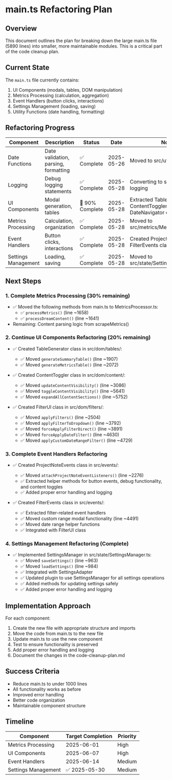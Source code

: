 # main.ts Refactoring Plan

## Overview

This document outlines the plan for breaking down the large main.ts file (5890 lines) into smaller, more maintainable modules. This is a critical part of the code cleanup plan.

## Current State

The `main.ts` file currently contains:

1. UI Components (modals, tables, DOM manipulation)
2. Metrics Processing (calculation, aggregation)
3. Event Handlers (button clicks, interactions)
4. Settings Management (loading, saving)
5. Utility Functions (date handling, formatting)

## Refactoring Progress

| Component | Description | Status | Date | Notes |
|-----------|-------------|--------|------|-------| 
| Date Functions | Date validation, parsing, formatting | ✅ Complete | 2025-05-26 | Moved to src/utils/date-utils.ts |
| Logging | Debug logging statements | ✅ Complete | 2025-05-28 | Converting to structured logging |
| UI Components | Modal generation, tables | 🔄 90% Complete | 2025-05-28 | Extracted TableGenerator, ContentToggler, FilterUI, DateNavigator components |
| Metrics Processing | Calculation, organization | ✅ Complete | 2025-05-28 | Moved to src/metrics/MetricsProcessor.ts |
| Event Handlers | Button clicks, interactions | ✅ Complete | 2025-05-28 | Created ProjectNoteEvents and FilterEvents classes |
| Settings Management | Loading, saving | ✅ Complete | 2025-05-28 | Moved to src/state/SettingsManager.ts |

## Next Steps

### 1. Complete Metrics Processing (30% remaining)

- ✅ Moved the following methods from main.ts to MetricsProcessor.ts:
  - ✅ `processMetrics()` (line ~1658)
  - ✅ `processDreamContent()` (line ~1641)
- Remaining: Content parsing logic from scrapeMetrics() 

### 2. Continue UI Components Refactoring (20% remaining)

- ✅ Created TableGenerator class in src/dom/tables/:
  - ✅ Moved `generateSummaryTable()` (line ~1907)
  - ✅ Moved `generateMetricsTable()` (line ~2072)

- ✅ Created ContentToggler class in src/dom/content/:
  - ✅ Moved `updateContentVisibility()` (line ~3086)
  - ✅ Moved `toggleContentVisibility()` (line ~5641)
  - ✅ Moved `expandAllContentSections()` (line ~5752)

- ✅ Created FilterUI class in src/dom/filters/:
  - ✅ Moved `applyFilters()` (line ~2504)
  - ✅ Moved `applyFilterToDropdown()` (line ~3792)
  - ✅ Moved `forceApplyFilterDirect()` (line ~3891)
  - ✅ Moved `forceApplyDateFilter()` (line ~4630)
  - ✅ Moved `applyCustomDateRangeFilter()` (line ~4729)

### 3. Complete Event Handlers Refactoring

- ✅ Created ProjectNoteEvents class in src/events/:
  - ✅ Moved `attachProjectNoteEventListeners()` (line ~2276)
  - ✅ Extracted helper methods for button events, debug functionality, and content toggles
  - ✅ Added proper error handling and logging

- ✅ Created FilterEvents class in src/events/:
  - ✅ Extracted filter-related event handlers
  - ✅ Moved custom range modal functionality (line ~4491)
  - ✅ Moved date range helper functions
  - ✅ Integrated with FilterUI class

### 4. Settings Management Refactoring (Complete)

- ✅ Implemented SettingsManager in src/state/SettingsManager.ts:
  - ✅ Moved `saveSettings()` (line ~963)
  - ✅ Moved `loadSettings()` (line ~984)
  - ✅ Integrated with SettingsAdapter
  - ✅ Updated plugin to use SettingsManager for all settings operations
  - ✅ Added methods for updating settings safely
  - ✅ Added proper error handling and logging

## Implementation Approach

For each component:

1. Create the new file with appropriate structure and imports
2. Move the code from main.ts to the new file
3. Update main.ts to use the new component
4. Test to ensure functionality is preserved
5. Add proper error handling and logging
6. Document the changes in the code-cleanup-plan.md

## Success Criteria

- Reduce main.ts to under 1000 lines
- All functionality works as before
- Improved error handling
- Better code organization
- Maintainable component structure

## Timeline

| Component | Target Completion | Priority |
|-----------|-------------------|----------|
| Metrics Processing | 2025-06-01 | High |
| UI Components | 2025-06-07 | High |
| Event Handlers | 2025-06-14 | Medium |
| Settings Management | ✅ 2025-05-30 | Medium | 